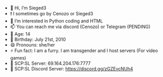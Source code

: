 - 👋 Hi, I’m Sieged3
- ❗ I sometimes go by Cenozo or Sieged3
- 👀 I’m interested in Python coding and HTML
- 📫 You can reach me via discord (Cenozo) or Telegram (PENDING)
- 🧵 Age: 14
- 🎂 Birthday: July 21st, 2010
- 😄 Pronouns: she/her
- ⚡ Fun fact: I am a furry. I am transgender and I host servers (For video games)
- 🧪 SCP:SL Server: 69.164.204.176:7777
- 💬 SCP:SL Discord Server: https://discord.gg/zGZEvcNUh4

